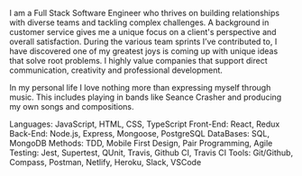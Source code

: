 I am a Full Stack Software Engineer who thrives on building relationships with diverse teams and tackling complex challenges. A background in customer service gives me a unique focus on a client's perspective and overall satisfaction. During the various team sprints I’ve contributed to, I have discovered one of my greatest joys is coming up with unique ideas that solve root problems. I highly value companies that support direct communication, creativity and professional development.

In my personal life I love nothing more than expressing myself through music. This includes playing in bands like Seance Crasher and producing my own songs and compositions.

Languages: JavaScript, HTML, CSS, TypeScript
Front-End: React, Redux
Back-End: Node.js, Express, Mongoose, PostgreSQL
DataBases: SQL, MongoDB
Methods: TDD, Mobile First Design, Pair Programming, Agile
Testing: Jest, Supertest, QUnit, Travis, Github CI, Travis CI
Tools: Git/Github, Compass, Postman, Netlify, Heroku, Slack, VSCode
